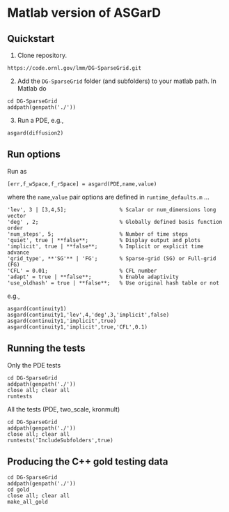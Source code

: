 # Matlab version of ASGarD

## Quickstart

1.  Clone repository.
```
https://code.ornl.gov/lmm/DG-SparseGrid.git
```
2. Add the `DG-SparseGrid` folder (and subfolders) to your matlab path. In Matlab do 
```
cd DG-SparseGrid
addpath(genpath('./'))
```
3. Run a PDE, e.g., 
```
asgard(diffusion2)
```

## Run options
Run as 
```
[err,f_wSpace,f_rSpace] = asgard(PDE,name,value)
```
where the `name`,`value` pair options are defined in `runtime_defaults.m` ...
```
'lev', 3 | [3,4,5];                 % Scalar or num_dimensions long vector
'deg' , 2;                          % Globally defined basis function order
'num_steps', 5;                     % Number of time steps
'quiet', true | **false**;          % Display output and plots
'implicit', true | **false**;       % Implicit or explicit time advance
'grid_type', **'SG'** | 'FG';       % Sparse-grid (SG) or Full-grid (FG)
'CFL' = 0.01;                       % CFL number
'adapt' = true | **false**;         % Enable adaptivity
'use_oldhash' = true | **false**;   % Use original hash table or not
```
e.g., 
```
asgard(continuity1)
asgard(continuity1,'lev',4,'deg',3,'implicit',false)
asgard(continuity1,'implicit',true)
asgard(continuity1,'implicit',true,'CFL',0.1)
```

## Running the tests
Only the PDE tests
```
cd DG-SparseGrid
addpath(genpath('./'))
close all; clear all
runtests
```
All the tests (PDE, two_scale, kronmult)
```
cd DG-SparseGrid
addpath(genpath('./'))
close all; clear all
runtests('IncludeSubfolders',true)
```

## Producing the C++ gold testing data
```
cd DG-SparseGrid
addpath(genpath('./'))
cd gold
close all; clear all
make_all_gold
```


